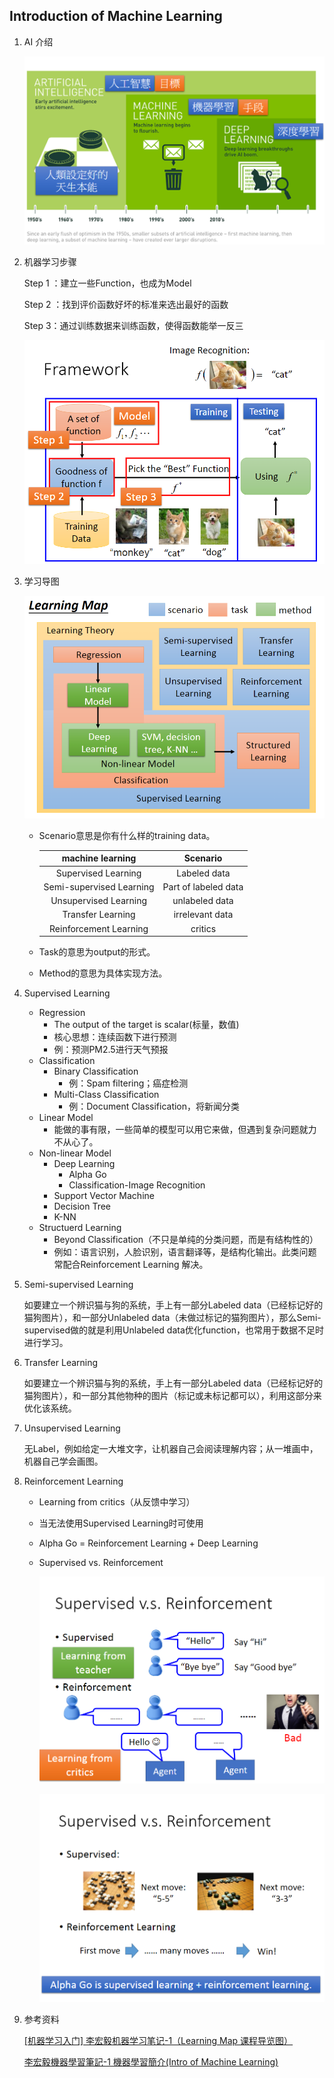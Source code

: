 

## Introduction of Machine Learning

1. AI 介绍

    ![1562939667990](assets/1562939667990.png)

2. 机器学习步骤

    Step 1 ：建立一些Function，也成为Model

    Step 2 ：找到评价函数好坏的标准来选出最好的函数

    Step 3：通过训练数据来训练函数，使得函数能举一反三

    ![1562939887517](assets/1562939887517.png)

3. 学习导图

    ![1562940214569](assets/1562940214569.png)

    * Scenario意思是你有什么样的training data。

        |   **machine learning**   |       Scenario       |
        | :----------------------: | :------------------: |
        |   Supervised Learning    |     Labeled data     |
        | Semi-supervised Learning | Part of labeled data |
        |  Unsupervised Learning   |    unlabeled data    |
        |    Transfer Learning     |   irrelevant data    |
        |  Reinforcement Learning  |       critics        |

    * Task的意思为output的形式。

    * Method的意思为具体实现方法。

4. Supervised Learning

    * Regression
        * The output of the target is scalar(标量，数值)
        * 核心思想：连续函数下进行预测
        * 例：预测PM2.5进行天气预报
    * Classification
        * Binary Classification
            * 例：Spam filtering；癌症检测
        * Multi-Class Classification
            * 例：Document Classification，将新闻分类
    * Linear Model
        * 能做的事有限，一些简单的模型可以用它来做，但遇到复杂问题就力不从心了。
    * Non-linear Model
        * Deep Learning
            * Alpha Go
            * Classification-Image Recognition
        * Support Vector Machine
        * Decision Tree
        * K-NN
    * Structuerd Learning
        * Beyond Classification（不只是单纯的分类问题，而是有结构性的）
        * 例如：语言识别，人脸识别，语言翻译等，是结构化输出。此类问题常配合Reinforcement 
            Learning 解决。

5. Semi-supervised Learning 

    如要建立一个辨识猫与狗的系统，手上有一部分Labeled data（已经标记好的猫狗图片），和一部分Unlabeled data（未做过标记的猫狗图片），那么Semi-supervised做的就是利用Unlabeled data优化function，也常用于数据不足时进行学习。

6. Transfer Learning 

    如要建立一个辨识猫与狗的系统，手上有一部分Labeled data（已经标记好的猫狗图片），和一部分其他物种的图片（标记或未标记都可以），利用这部分来优化该系统。

7. Unsupervised Learning

    无Label，例如给定一大堆文字，让机器自己会阅读理解内容；从一堆画中，机器自己学会画图。

8. Reinforcement Learning

    * Learning from critics（从反馈中学习）

    * 当无法使用Supervised Learning时可使用

    * Alpha Go = Reinforcement Learning + Deep Learning

    * Supervised vs. Reinforcement

        ![1562942128862](assets/1562942128862.png)

        ![1562942148095](assets/1562942148095.png)

9. 参考资料

    [[机器学习入门] 李宏毅机器学习笔记-1（Learning Map 课程导览图）](https://blog.csdn.net/soulmeetliang/article/details/72591054)

    [李宏毅機器學習筆記-1 機器學習簡介(Intro of Machine Learning)](http://obstaclepath.blogspot.com/2018/02/1.html)

    


